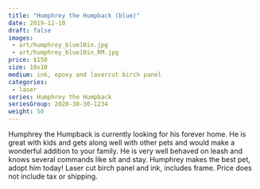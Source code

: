 ```yaml
---
title: "Humphrey the Humpback (blue)"
date: 2019-12-10
draft: false
images:
 - art/humphrey_blue10in.jpg
 - art/humphrey_blue10in_RM.jpg
price: $150 
size: 10x10 
medium: ink, epoxy and lasercut birch panel
categories:
 - laser
series: Humphrey the Humpback
seriesGroup: 2020-30-30-1234
weight: 50
---
```


Humphrey the Humpback is currently looking for his forever home.
He is great with kids and gets along well with other pets and would make a wonderful addition to your family. He is very well behaved on leash and knows several commands like sit and stay. Humphrey makes the best pet, adopt him today!  Laser cut birch panel and ink, includes frame. Price does not include tax or shipping.